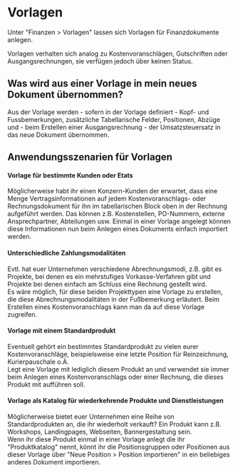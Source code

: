# Vorlagen

Unter "Finanzen &gt; Vorlagen" lassen sich Vorlagen für Finanzdokumente anlegen.

Vorlagen verhalten sich analog zu Kostenvoranschlägen, Gutschriften oder Ausgangsrechnungen, sie verfügen jedoch über keinen Status.

## Was wird aus einer Vorlage in mein neues Dokument übernommen?

Aus der Vorlage werden - sofern in der Vorlage definiert - Kopf- und Fussbemerkungen, zusätzliche Tabellarische Felder, Positionen, Abzüge und - beim Erstellen einer Ausgangsrechnung - der Umsatzsteuersatz in das neue Dokument übernommen.

## Anwendungsszenarien für Vorlagen

#### Vorlage für bestimmte Kunden oder Etats

Möglicherweise habt ihr einen Konzern-Kunden der erwartet, dass eine Menge Vertragsinformationen auf jedem Kostenvoranschlags- oder Rechnungsdokument für ihn im tabellarischen Block oben in der Rechnung aufgeführt werden. Das können z.B. Kostenstellen, PO-Nummern, externe Ansprechpartner, Abteilungen usw. Einmal in einer Vorlage angelegt können diese Informationen nun beim Anlegen eines Dokuments einfach importiert werden.

#### Unterschiedliche Zahlungsmodalitäten

Evtl. hat euer Unternehmen verschiedene Abrechnungsmodi, z.B. gibt es Projekte, bei denen es ein mehrstufiges Vorkasse-Verfahren gibt und Projekte bei denen einfach am Schluss eine Rechnung gestellt wird.   
Es wäre möglich, für diese beiden Projekttypen eine Vorlage zu erstellen, die diese Abrechnungsmodalitäten in der Fußbemerkung erläutert. Beim Erstellen eines Kostenvoranschlags kann man da auf diese Vorlage zugreifen.

#### Vorlage mit einem Standardprodukt

Eventuell gehört ein bestimmtes Standardprodukt zu vielen eurer Kostenvoranschläge, beispielsweise eine letzte Position für Reinzeichnung, Kurierpauschale o.Ä.  
Legt eine Vorlage mit lediglich diesem Produkt an und verwendet sie immer beim Anlegen eines Kostenvoranschlags oder einer Rechnung, die dieses Produkt mit aufführen soll.

#### Vorlage als Katalog für wiederkehrende Produkte und Dienstleistungen

Möglicherweise bietet euer Unternehmen eine Reihe von Standardprodukten an, die ihr wiederholt verkauft? Ein Produkt kann z.B. Workshops, Landingpages, Webseiten, Bannergestaltung sein.  
Wenn ihr diese Produkt einmal in einer Vorlage anlegt die ihr "Produktkatalog" nennt, könnt ihr die Positionsgruppen oder Positionen aus dieser Vorlage über "Neue Position &gt; Position importieren" in ein beliebiges anderes Dokument importieren.


